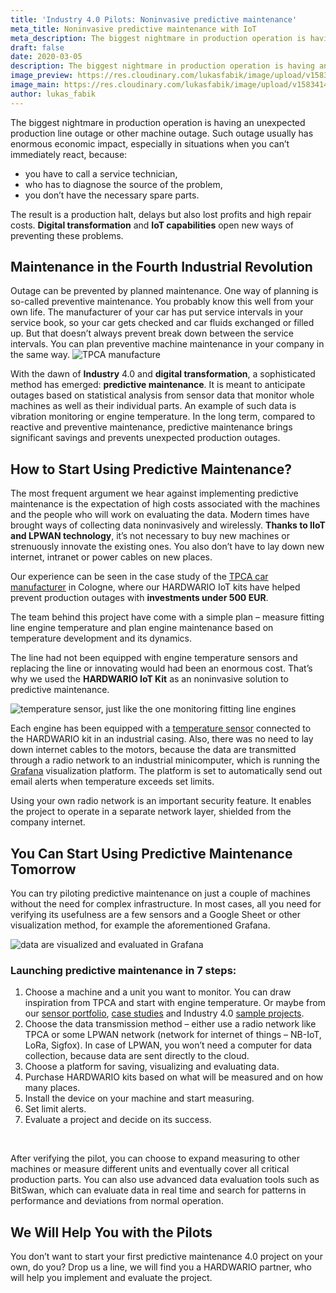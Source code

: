 ```yaml
---
title: 'Industry 4.0 Pilots: Noninvasive predictive maintenance'
meta_title: Noninvasive predictive maintenance with IoT
meta_description: The biggest nightmare in production operation is having an unexpected production line outage or other machine outage. Such outage usually has enormous economic impact.
draft: false
date: 2020-03-05
description: The biggest nightmare in production operation is having an unexpected production line outage or other machine outage. Such outage usually has enormous economic impact.
image_preview: https://res.cloudinary.com/lukasfabik/image/upload/v1583414823/blog/2020-03-05-predictive-maintenance/preview.jpg
image_main: https://res.cloudinary.com/lukasfabik/image/upload/v1583414826/blog/2020-03-05-predictive-maintenance/main.jpg
author: lukas_fabik
---
```


The biggest nightmare in production operation is having an unexpected production line outage or other machine outage. Such outage usually has enormous economic impact, especially in situations when you can’t immediately react, because:

* you have to call a service technician,
* who has to diagnose the source of the problem,
* you don’t have the necessary spare parts.

The result is a production halt, delays but also lost profits and high repair costs. **Digital transformation** and **IoT capabilities** open new ways of preventing these problems.

## Maintenance in the Fourth Industrial Revolution

Outage can be prevented by planned maintenance. One way of planning is so-called preventive maintenance. You probably know this well from your own life. The manufacturer of your car has put service intervals in your service book, so your car gets checked and car fluids exchanged or filled up. But that doesn’t always prevent break down between the service intervals. You can plan preventive machine maintenance in your company in the same way.
![TPCA manufacture](https://res.cloudinary.com/lukasfabik/image/upload/v1583415882/blog/2020-03-05-predictive-maintenance/tpca.jpg)

With the dawn of **Industry** 4.0 and **digital transformation**, a sophisticated method has emerged: **predictive maintenance**. It is meant to anticipate outages based on statistical analysis from sensor data that monitor whole machines as well as their individual parts. An example of such data is vibration monitoring or engine temperature. In the long term, compared to reactive and preventive maintenance, predictive maintenance brings significant savings and prevents unexpected production outages.

## How to Start Using Predictive Maintenance?
The most frequent argument we hear against implementing predictive maintenance is the expectation of high costs associated with the machines and the people who will work on evaluating the data. Modern times have brought ways of collecting data noninvasively and wirelessly. **Thanks to IIoT and LPWAN technology**, it’s not necessary to buy new machines or strenuously innovate the existing ones. You also don’t have to lay down new internet, intranet or power cables on new places.

Our experience can be seen in the case study of the [TPCA car manufacturer](https://www.hardwario.com/case-studies/tpca/) in Cologne, where our HARDWARIO IoT kits have helped prevent production outages with **investments under 500 EUR**.

The team behind this project have come with a simple plan – measure fitting line engine temperature and plan engine maintenance based on temperature development and its dynamics.

The line had not been equipped with engine temperature sensors and replacing the line or innovating would had been an enormous cost. That’s why we used the **HARDWARIO IoT Kit** as an noninvasive solution to predictive maintenance.

![temperature sensor, just like the one monitoring fitting line engines](https://res.cloudinary.com/lukasfabik/image/upload/v1583414464/blog/2020-03-05-predictive-maintenance/thermometer.jpg)

Each engine has been equipped with a [temperature sensor](https://shop.hardwario.com/ds18b20-temperature-sensor/) connected to the HARDWARIO kit in an industrial casing. Also, there was no need to lay down internet cables to the motors, because the data are transmitted through a radio network to an industrial minicomputer, which is running the [Grafana](https://grafana.com/) visualization platform. The platform is set to automatically send out email alerts when temperature exceeds set limits.

Using your own radio network is an important security feature. It enables the project to operate in a separate network layer, shielded from the company internet.

## You Can Start Using Predictive Maintenance Tomorrow
You can try piloting predictive maintenance on just a couple of machines without the need for complex infrastructure. In most cases, all you need for verifying its usefulness are a few sensors and a Google Sheet or other visualization method, for example the aforementioned Grafana.

![data are visualized and evaluated in Grafana](https://res.cloudinary.com/lukasfabik/image/upload/v1583414824/blog/2020-03-05-predictive-maintenance/grafana.jpg)

### Launching predictive maintenance in 7 steps:

1. Choose a machine and a unit you want to monitor. You can draw inspiration from TPCA and start with engine temperature. Or maybe from our [sensor portfolio](https://shop.hardwario.com/), [case studies](/case-studies/) and Industry 4.0 [sample projects](https://www.hackster.io/hardwario/projects?category_id=208).
2. Choose the data transmission method – either use a radio network like TPCA or some LPWAN network (network for internet of things – NB-IoT, LoRa, Sigfox). In case of LPWAN, you won’t need a computer for data collection, because data are sent directly to the cloud.
3. Choose a platform for saving, visualizing and evaluating data.
4. Purchase HARDWARIO kits based on what will be measured and on how many places.
5. Install the device on your machine and start measuring.
6. Set limit alerts.
7. Evaluate a project and decide on its success.

<br/>

After verifying the pilot, you can choose to expand measuring to other machines or measure different units and eventually cover all critical production parts. You can also use advanced data evaluation tools such as BitSwan, which can evaluate data in real time and search for patterns in performance and deviations from normal operation.

## We Will Help You with the Pilots
You don’t want to start your first predictive maintenance 4.0 project on your own, do you? Drop us a line, we will find you a HARDWARIO partner, who will help you implement and evaluate the project.
